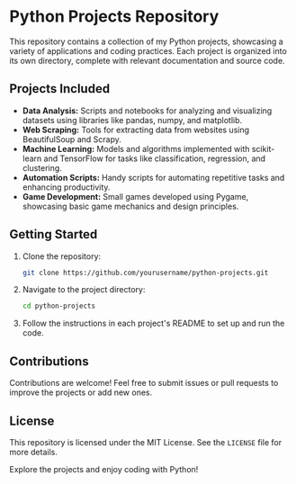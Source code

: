 # Python Projects Repository

This repository contains a collection of my Python projects, showcasing a variety of applications and coding practices. Each project is organized into its own directory, complete with relevant documentation and source code.

## Projects Included

- **Data Analysis:** Scripts and notebooks for analyzing and visualizing datasets using libraries like pandas, numpy, and matplotlib.
- **Web Scraping:** Tools for extracting data from websites using BeautifulSoup and Scrapy.
- **Machine Learning:** Models and algorithms implemented with scikit-learn and TensorFlow for tasks like classification, regression, and clustering.
- **Automation Scripts:** Handy scripts for automating repetitive tasks and enhancing productivity.
- **Game Development:** Small games developed using Pygame, showcasing basic game mechanics and design principles.

## Getting Started

1. Clone the repository:
   ```sh
   git clone https://github.com/yourusername/python-projects.git
   ```

2. Navigate to the project directory:
   ```sh
   cd python-projects
   ```

3. Follow the instructions in each project's README to set up and run the code.

## Contributions

Contributions are welcome! Feel free to submit issues or pull requests to improve the projects or add new ones.

## License

This repository is licensed under the MIT License. See the `LICENSE` file for more details.

Explore the projects and enjoy coding with Python!
